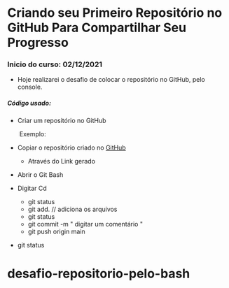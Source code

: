# Criando seu Primeiro Repositório no GitHub Para Compartilhar Seu Progresso

### Inicio do curso: 02/12/2021

- Hoje realizarei o desafio de colocar o repositório no GitHub, pelo console.

##### Código usado:

- Criar um repositório no GitHub

  ​	Exemplo: 

- Copiar o repositório criado no [GitHub](https://github.com/)

   	- Através do Link gerado

- Abrir o Git Bash

- Digitar Cd

  - git status
  - git add. // adiciona os arquivos
  - git status
  - git commit -m " digitar um comentário "
  - git push origin main

- git status
# desafio-repositorio-pelo-bash
